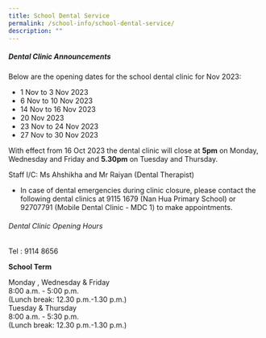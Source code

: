 ```yaml
---
title: School Dental Service
permalink: /school-info/school-dental-service/
description: ""
---
```

##### Dental Clinic Announcements 

Below are the opening dates for the school dental clinic for Nov 2023:

* 1 Nov to 3 Nov 2023
* 6 Nov to 10 Nov 2023
* 14 Nov to 16 Nov 2023
* 20 Nov 2023
* 23 Nov to 24 Nov 2023
* 27 Nov to 30 Nov 2023

With effect from 16 Oct 2023 the dental clinic will close at&nbsp;**5pm**&nbsp;on Monday, Wednesday and Friday and&nbsp;**5.30pm**&nbsp;on Tuesday and Thursday.

Staff I/C: Ms Ahshikha and Mr Raiyan (Dental Therapist) 

* In case of dental emergencies during clinic closure, please contact the following dental clinics at 9115 1679 (Nan Hua Primary School) or 92707791 (Mobile Dental Clinic - MDC 1) to make appointments.

###### Dental Clinic Opening Hours
Tel : 9114 8656

**School Term**

Monday , Wednesday &amp; Friday<br>
8:00 a.m. - 5:00 p.m. <br>
(Lunch break: 12.30 p.m.-1.30 p.m.) <br>
Tuesday &amp; Thursday<br>
8:00 a.m. - 5:30 p.m. <br>
(Lunch break: 12.30 p.m.-1.30 p.m.)